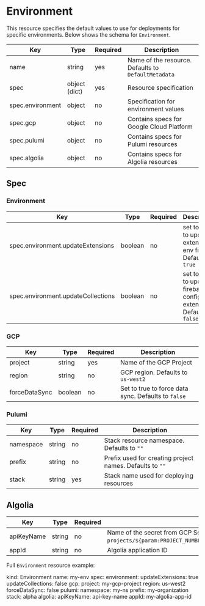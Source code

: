 # Environment 

This resource specifies the default values to use for deployments for specific environments. Below shows the schema for ``Environment``.


| Key | Type | Required | Description |
|-----|------|----------|-------------|
| name | string | yes | Name of the resource. Defaults to ``DefaultMetadata`` |
| spec | object (dict) | yes | Resource specification |
| spec.environment | object | no | Specification for environment values |
| spec.gcp | object | no | Contains specs for Google Cloud Platform |
| spec.pulumi | object | no | Contains specs for Pulumi resources |
| spec.algolia | object | no | Contains specs for Algolia resources |

## Spec

### Environment

| Key | Type | Required | Description |
|-----|------|----------|-------------|
| spec.environment.updateExtensions | boolean | no | set to ``true`` to update extensions env files. Defaults to ``true`` |
| spec.environment.updateCollections | boolean | no | set to ``true`` to update firebase config file extensions. Defaults to ``false`` |

### GCP

| Key | Type | Required | Description |
|-----|------|----------|-------------|
| project | string | yes | Name of the GCP Project |
| region | string | no | GCP region. Defaults to ``us-west2`` |
| forceDataSync | boolean | no | Set to true to force data sync. Defaults to ``false`` |

### Pulumi

| Key | Type | Required | Description |
|-----|------|----------|-------------|
| namespace | string | no | Stack resource namespace. Defaults to ``""`` |
| prefix | string | no | Prefix used for creating project names. Defaults to ``""`` |
| stack | string | yes | Stack name used for deploying resources |

## Algolia

| Key | Type | Required | Description |
|-----|------|----------|-------------|
| apiKeyName | string | no | Name of the secret from GCP Secret Manager. Equivalent to ``projects/${param:PROJECT_NUMBER}/secrets/``{apiKeyName}``/versions/latest`` |
| appId | string | no | Algolia application ID |

Full ``Environment`` resource example:

   kind: Environment
   name: my-env
   spec:
     environment:
       updateExtensions: true
       updateCollections: false
     gcp:
       project: my-gcp-project
       region: us-west2
       forceDataSync: false
     pulumi:
       namespace: my-ns
       prefix: my-organization
       stack: alpha
     algolia:
       apiKeyName: api-key-name
       appId: my-algolia-app-id
